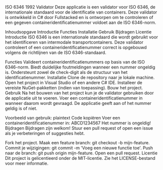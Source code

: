 ISO 6346 1992 Validator
Deze applicatie is een validator voor ISO 6346, de internationale standaard voor de identificatie van containers. Deze validator is ontwikkeld in C# door Fullstacked en is ontworpen om te controleren of een gegeven containeridentificatienummer voldoet aan de ISO 6346-norm.

Inhoudsopgave
Introductie
Functies
Installatie
Gebruik
Bijdragen
Licentie
Introductie
ISO 6346 is een internationale standaard die wordt gebruikt voor het identificeren van intermodale transportcontainers. Deze validator controleert of een containeridentificatienummer correct is opgebouwd volgens de richtlijnen van de ISO 6346-standaard.

Functies
Valideert containeridentificatienummers op basis van de ISO 6346-norm.
Biedt duidelijke foutmeldingen wanneer een nummer ongeldig is.
Ondersteunt zowel de check-digit als de structuur van het identificatienummer.
Installatie
Clone de repository naar je lokale machine.
Open het project in Visual Studio of een andere C# IDE.
Installeer de vereiste NuGet-pakketten (indien van toepassing).
Bouw het project.
Gebruik
Na het bouwen van het project kun je de validator gebruiken door de applicatie uit te voeren. Voer een containeridentificatienummer in wanneer daarom wordt gevraagd. De applicatie geeft aan of het nummer geldig is of niet.

Voorbeeld van gebruik:
plaintext
Code kopiëren
Voer een containeridentificatienummer in: ABCD1234567
Het nummer is ongeldig!
Bijdragen
Bijdragen zijn welkom! Stuur een pull request of open een issue als je verbeteringen of suggesties hebt.

Fork het project.
Maak een feature branch: git checkout -b mijn-feature.
Commit je wijzigingen: git commit -m 'Voeg een nieuwe functie toe'.
Push naar de branch: git push origin mijn-feature.
Open een pull request.
Licentie
Dit project is gelicentieerd onder de MIT-licentie. Zie het LICENSE-bestand voor meer informatie.
